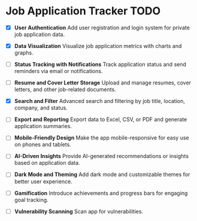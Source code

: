 # Job Application Tracker TODO

- [X] **User Authentication**
  Add user registration and login system for private job application data.

- [X] **Data Visualization**
  Visualize job application metrics with charts and graphs.

- [ ] **Status Tracking with Notifications**
  Track application status and send reminders via email or notifications.

- [ ] **Resume and Cover Letter Storage**
  Upload and manage resumes, cover letters, and other job-related documents.

- [X] **Search and Filter**
  Advanced search and filtering by job title, location, company, and status.

- [ ] **Export and Reporting**
  Export data to Excel, CSV, or PDF and generate application summaries.

- [ ] **Mobile-Friendly Design**
  Make the app mobile-responsive for easy use on phones and tablets.

- [ ] **AI-Driven Insights**
  Provide AI-generated recommendations or insights based on application data.

- [ ] **Dark Mode and Theming**
  Add dark mode and customizable themes for better user experience.

- [ ] **Gamification**
  Introduce achievements and progress bars for engaging goal tracking.

- [ ] **Vulnerability Scanning**
  Scan app for vulnerabilities.